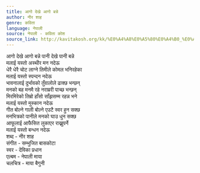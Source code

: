 ```yaml
---
title: आगो देखे आगो बन्ने
author: नीर शाह
genre: कविता
language: नेपाली
source: नेपाली - कविता कोश
source_link: http://kavitakosh.org/kk/%E0%A4%A8%E0%A5%80%E0%A4%B0_%E0%A4%B6%E0%A4%BE%E0%A4%B9
---
```


आगो देखे आगो बन्ने पानी देखे पानी बन्ने  
मलाई यस्तो अस्थीर मन नदेऊ  
धेरै धेरै चोट लाग्ने तिमीले कोमल भनिरहेका  
मलाई यस्तो स्पन्दन नदेऊ  
भावनालाई दुर्भावको तुँवालोले ढाक्छ भन्छन्  
मनको बह मनमै रहे नराम्ररी पाच्छ भन्छन्  
मिरमिरेको तिम्रो हाँसो साँझसम्म रहन्न भने  
मलाई यस्तो मुस्कान नदेऊ  
गीत बोल्ने गाली बोल्ने एउटै स्वर हुन सक्छ  
मनभित्रको पानीले मनको घाउ धुन सक्छ  
आफूलाई आफैसित लुकाएर राख्नुपर्ने  
मलाई यस्तो बन्धन नदेऊ  
शब्द - नीर शाह  
संगीत - सम्भुजित बासकोटा  
स्वर - देविका प्रधान  
एल्बम - नेपाली माया  
चलचित्र - माया बैगुनी
